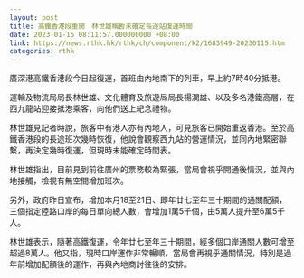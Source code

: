 ```yaml
---
layout: post
title: 高鐵香港段重開　林世雄稱暫未確定長途站復運時間
date: 2023-01-15 08:11:57.000000000 +08:00
link: https://news.rthk.hk/rthk/ch/component/k2/1683949-20230115.htm
categories: rthk
---
```


廣深港高鐵香港段今日起復運，首班由內地南下的列車，早上約7時40分抵港。

運輸及物流局局長林世雄、文化體育及旅遊局局長楊潤雄、以及多名港鐵高層，在西九龍站迎接抵港乘客，向他們送上紀念禮物。

林世雄見記者時說，旅客中有港人亦有內地人，可見旅客已開始重返香港。至於高鐵香港段的長途班次幾時恢復，他說會觀察西九站的營運情況，並同內地緊密聯繫，再決定幾時復運，但現時未能確定時間表。

林世雄指出，目前見到前往廣州的票務較為緊張，當局會視乎開通後情況，並與內地接觸，檢視有無空間增加班次。

另外，政府昨日宣布，增加本月18至21日、即年廿七至年三十期間的通關配額，三個指定陸路口岸的每日單向總人數，會增加1萬5千個，由5萬人提升至6萬5千人。

林世雄表示，隨著高鐵復運，令年廿七至年三十期間，經多個口岸通關人數可增至超過8萬人。他又指，現時口岸運作非常暢順，當局會再視乎通關情況，特別是過年前增加配額後的運作，再與內地商討往後的安排。
